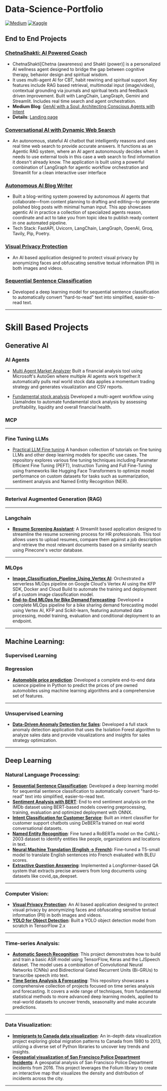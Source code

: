 # Data-Science-Portfolio

[![Medium](https://img.shields.io/badge/Medium-12100E?style=for-the-badge&logo=medium&logoColor=white)](https://medium.com/@akshaykamath2023)
[![Kaggle](https://img.shields.io/badge/Kaggle-035a7d?style=for-the-badge&logo=kaggle&logoColor=white)](https://www.kaggle.com/ak2033)

## End to End Projects ##

### [ChetnaShakti: AI Powered Coach](https://aipoweredcoach.streamlit.app/)
* ChetnaShakti[Chetna (awareness) and Shakti (power)] is a personalized AI wellness agent designed to bridge the gap between cognitive therapy, behavior design and spiritual wisdom.
* It uses multi-agent AI for CBT, habit rewiring and spiritual support. Key features include RAG based retrieval, multimodal input (image/video), contextual grounding via journals and spiritual texts and feedback driven improvement. Built with LangChain, LangGraph, Gemini and Streamlit. Includes real time search and agent orchestration.
* **Medium Blog**: [GenAI with a Soul: Architecting Conscious Agents with Intent](https://medium.com/@akshaykamath2023/genai-with-a-soul-architecting-conscious-agents-with-intent-5887e49b610e)
* **Details**: [Landing page](https://akshay-kamath.github.io/5-Day-Gen-AI-Intensive-Course-with-Google-and-Kaggle/#home)

### [Conversational AI with Dynamic Web Search](https://github.com/akshay-kamath/Data-Science-and-Generative-AI-End-to-End-Projects/tree/main/Agentic-Chatbot-With-Web-Search)
* An autonomous, stateful AI chatbot that intelligently reasons and uses real time web search to provide accurate answers. It functions as an Agentic RAG system, where an AI agent autonomously decides when it needs to use external tools in this case a web search to find information it doesn't already know. The application is built using a powerful combination of LangGraph for agentic workflow orchestration and Streamlit for a clean interactive user interface

### [Autonomous AI Blog Writer](https://github.com/akshay-kamath/Data-Science-and-Generative-AI-End-to-End-Projects/tree/main/End-to-End-Blog-generation-Agentic-AI-app)
* Built a blog-writing system powered by autonomous AI agents that collaborate—from content planning to drafting and editing—to generate polished blog posts with minimal human input. This app showcases agentic AI in practice a collection of specialized agents reason, coordinate and act to take you from topic idea to publish ready content in one automated pipeline.
* Tech Stack: FastAPI, Uvicorn, LangChain, LangGraph, OpenAI, Groq, Tavily, Pip, Poetry.

### [Visual Privacy Protection](https://github.com/akshay-kamath/Visual-Privacy-protection) 
* An AI based application designed to protect visual privacy by anonymizing faces and obfuscating sensitive textual information (PII) in both images and videos.

### [Sequential Sentence Classification](https://github.com/akshay-kamath/Sequential-sentence-classification)
* Developed a deep learning model for sequential sentence classification to automatically convert "hard-to-read" text into simplified, easier-to-read text.

----
# Skill Based Projects #

## Generative AI ##
### AI Agents ###



* [Multi Agent Market Analyzer](https://github.com/akshay-kamath/Awesome-AI-Agents/blob/main/Autogen/Financial_AI_Agents_using_Autogen.ipynb) Built a financial analysis tool using Microsoft's AutoGen where multiple AI agents work together.It automatically pulls real world stock data applies a momentum trading strategy and generates visualization and CSV reports.

* [Fundamental stock analysis](https://github.com/akshay-kamath/Awesome-AI-Agents/blob/main/llamaindex/Fundamental_analysis_multi_agent_using_llamaindex.ipynb) Developed a multi-agent workflow using LlamaIndex to automate fundamental stock analysis by assessing profitability, liquidity and overall financial health.


### MCP ###


----
### Fine Tuning LLMs ###

* [Practical LLM Fine tuning](https://github.com/akshay-kamath/Practical-LLM-Fine-Tuning) A handson collection of tutorials on fine tuning LLMs and other deep learning models for specific use cases. The repository explores various fine tuning techniques including Parameter Efficient Fine Tuning (PEFT), Instruction Tuning and Full Fine-Tuning using frameworks like Hugging Face Transformers to optimize model performance on custom datasets for tasks such as summarization, sentiment analysis and Named Entity Recognition (NER).

----
### Reterival Augmented Generation (RAG) 


----
### Langchain ###
* __[Resume Screening Assistant](https://github.com/akshay-kamath/personal-projects/tree/main/Resume%20Screening%20Assistant)__: A Streamlit based application designed to streamline the resume screening process for HR professionals. This tool allows users to upload resumes, compare them against a job description and retrieve the most relevant documents based on a similarity search using Pinecone's vector database.


----
### MLOps ###
* __[Image_Classification_Pipeline_Using_Vertex AI](https://github.com/akshay-kamath/Data-Science-Portfolio/tree/main/MLOps/Image_Classification_Pipeline_Using_Vertex%20AI)__: Orchestrated a serverless MLOps pipeline on Google Cloud's Vertex AI using the KFP SDK, Docker and Cloud Build to automate the training and deployment of a custom image classification model.
* __[End-to-End MLOps for Bike Demand Forecasting](https://github.com/akshay-kamath/Data-Science-Portfolio/tree/main/MLOps/End-to-End%20MLOps%20for%20Bike%20Demand%20Forecasting)__: Developed a complete MLOps pipeline for a bike sharing demand forecasting model using Vertex AI, KFP and Scikit-learn, featuring automated data processing, model training, evaluation and conditional deployment to an endpoint.
----
## Machine Learning: ##

### Supervised Learning

### Regression
* __[Automobile price prediction](https://github.com/akshay-kamath/Data-Science-Portfolio/blob/main/Machine%20Learning/Regression/Automobile%20Price%20Prediction%20%20.ipynb)__: Developed a complete end-to-end data science pipeline in Python to predict the prices of pre owned automobiles using machine learning algorithms and a comprehensive set of features.
----
### Unsupervised Learning 
* __[Data-Driven Anomaly Detection for Sales](https://github.com/akshay-kamath/Anomaly_detection/tree/master)__: Developed a full stack anomaly detection application that uses the Isolation Forest algorithm to analyze sales data and provide visualizations and insights for sales strategy optimization.

----
## Deep Learning 

### Natural Language Processing:

* __[Sequential Sentence Classification](https://github.com/akshay-kamath/Sequential-sentence-classification)__: Developed a deep learning model for sequential sentence classification to automatically convert "hard-to-read" text into simplified, easier-to-read text.
* __[Sentiment Analysis with BERT](https://github.com/akshay-kamath/Data-Science-Portfolio/blob/main/Natural%20Language%20Processing/sentiment_analysis_with_bert.py)__: End to end sentiment analysis on the IMDb dataset using BERT-based models covering preprocessing, training, evaluation and optimized deployment with ONNX.
* __[Intent Classification for Customer Service](https://github.com/akshay-kamath/Data-Science-Portfolio/blob/main/Natural%20Language%20Processing/intent_classification_for_customer_service.py)__: Built an intent classifier for customer support chatbots using DeBERTa trained on real world conversational datasets.
* __[Named Entity Recognition](https://github.com/akshay-kamath/Data-Science-Portfolio/blob/main/Natural%20Language%20Processing/Named_entity_recognition_using_huggingface_transformers.py)__: Fine tuned a RoBERTa model on the CoNLL-2003 dataset to identify entities like people, organizations and locations in text.
* __[Neural Machine Translation (English → French)](https://github.com/akshay-kamath/Data-Science-Portfolio/blob/main/Natural%20Language%20Processing/Neural_machine_translation.py)__: Fine-tuned a T5-small model to translate English sentences into French evaluated with BLEU scores.
* __[Extractive Question Answering](https://github.com/akshay-kamath/Data-Science-Portfolio/blob/main/Natural%20Language%20Processing/Extractive_question_answering.py)__: Implemented a Longformer-based QA system that extracts precise answers from long documents using datasets like covid_qa_deepset.
----
### Computer Vision: 

* __[Visual Privacy Protection](https://github.com/akshay-kamath/Visual-Privacy-protection)__: An AI based application designed to protect visual privacy by anonymizing faces and obfuscating sensitive textual information (PII) in both images and videos.
* __[YOLO for Object Detection](https://github.com/akshay-kamath/Data-Science-Portfolio/blob/main/Computer%20Vision/YOLO_Object_Detection_from_Scratch.ipynb)__: Built a YOLO object detection model from scratch in TensorFlow 2.x

---
### Time-series Analysis:

* __[Automatic Speech Recognition](https://github.com/akshay-kamath/Data-Science-Portfolio/blob/main/Time%20Series%20Analysis/Automatic_Speech_Recognition.ipynb)__: This project demonstrates how to build and train a basic ASR model using TensorFlow, Keras and the LJSpeech dataset. The model uses a combination of Convolutional Neural Networks (CNNs) and Bidirectional Gated Recurrent Units (Bi-GRUs) to transcribe speech into text.
* __[Time Series Analysis & Forecasting](https://github.com/akshay-kamath/Time-Series-with-Python)__: This repository showcases a comprehensive collection of projects focused on time series analysis and forecasting. It covers a wide range of techniques, from fundamental statistical methods to more advanced deep learning models, applied to real-world datasets to uncover trends, seasonality and make accurate predictions.
----
### Data Visualization:

* __[Immigrants to Canada data visualization](https://nbviewer.jupyter.org/github/akshay-kamath/Data-Science-Portfolio/blob/main/Data%20Visualization/Visualizing%20Global%20Migration%20to%20Canada.ipynb)__: An in-depth data visualization project exploring global migration patterns to Canada from 1980 to 2013, utilizing a diverse set of Python libraries to uncover key trends and insights.
*  __[Geospatial visualization of San Francisco Police Department Incidents](https://nbviewer.org/github/akshay-kamath/Data-Science-Portfolio/blob/main/Data%20Visualization/Geospatial%20visualization%20of%20San%20Francisco%20incidents.ipynb)__: A geospatial analysis of San Francisco Police Department incidents from 2016. This project leverages the Folium library to create an interactive map that visualizes the density and distribution of incidents across the city.
---
